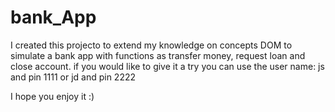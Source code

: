 # bank_App
I created this projecto to extend my knowledge on concepts DOM to simulate a bank app with functions as transfer money, request loan and close account. if you would like to give it a try you can use the user name: js and pin 1111 or jd and pin 2222

I hope you enjoy it :)
